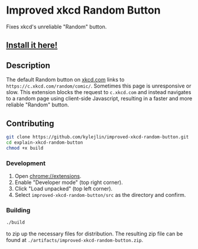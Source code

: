 # Improved xkcd Random Button

Fixes xkcd's unreliable "Random" button.

## [Install it here!](TODO)

## Description

The default Random button on [xkcd.com](https://xkcd.com/) links to `https://c.xkcd.com/random/comic/`. Sometimes this page is unresponsive or slow. This extension blocks the request to `c.xkcd.com` and instead navigates to a random page using client-side Javascript, resulting in a faster and more reliable "Random" button.

## Contributing

```sh
git clone https://github.com/kylejlin/improved-xkcd-random-button.git
cd explain-xkcd-random-button
chmod +x build
```

### Development

1.  Open [chrome://extensions](chrome://extensions).
2.  Enable "Developer mode" (top right corner).
3.  Click "Load unpacked" (top left corner).
4.  Select `improved-xkcd-random-button/src` as the directory and confirm.

### Building

```sh
./build
```

to zip up the necessary files for distribution.
The resulting zip file can be found at `./artifacts/improved-xkcd-random-button.zip`.
